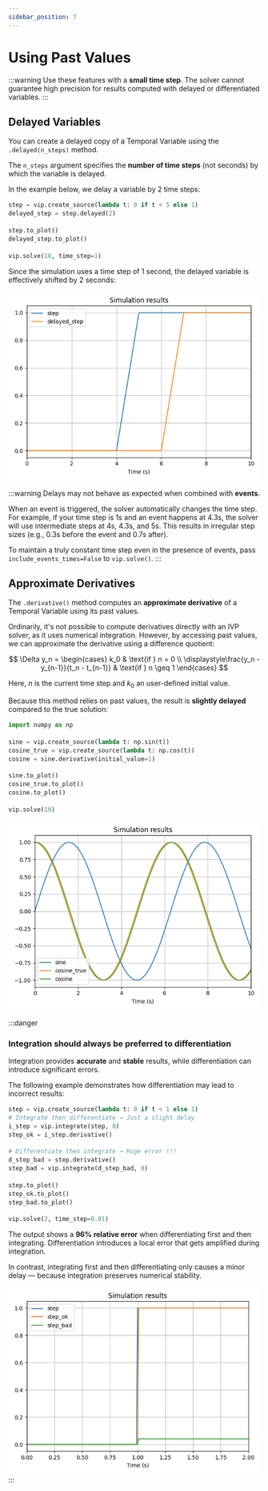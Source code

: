```yaml
---
sidebar_position: 7
---
```


# Using Past Values

:::warning
Use these features with a **small time step**. The solver cannot guarantee high precision for results computed with delayed or differentiated variables.
:::

## Delayed Variables

You can create a delayed copy of a Temporal Variable using the `.delayed(n_steps)` method.

The `n_steps` argument specifies the **number of time steps** (not seconds) by which the variable is delayed.

In the example below, we delay a variable by 2 time steps:

```python
step = vip.create_source(lambda t: 0 if t < 5 else 1)
delayed_step = step.delayed(2)

step.to_plot()
delayed_step.to_plot()

vip.solve(10, time_step=1)
```

Since the simulation uses a time step of 1 second, the delayed variable is effectively shifted by 2 seconds:

![Delayed step](../images/delayed_step.png)

:::warning
Delays may not behave as expected when combined with **events**.

When an event is triggered, the solver automatically changes the time step. For example, if your time step is 1s and an event happens at 4.3s, the solver will use intermediate steps at 4s, 4.3s, and 5s. This results in irregular step sizes (e.g., 0.3s before the event and 0.7s after).

To maintain a truly constant time step even in the presence of events, pass `include_events_times=False` to `vip.solve()`.
:::

## Approximate Derivatives

The `.derivative()` method computes an **approximate derivative** of a Temporal Variable using its past values.

Ordinarily, it's not possible to compute derivatives directly with an IVP solver, as it uses numerical integration. However, by accessing past values, we can approximate the derivative using a difference quotient:

$$
\Delta y_n =
\begin{cases}
k_0 & \text{if } n = 0 \\
\displaystyle\frac{y_n - y_{n-1}}{t_n - t_{n-1}} & \text{if } n \geq 1
\end{cases}
$$

Here, $n$ is the current time step and $k_0$ an user-defined initial value.

Because this method relies on past values, the result is **slightly delayed** compared to the true solution:

```python
import numpy as np

sine = vip.create_source(lambda t: np.sin(t))
cosine_true = vip.create_source(lambda t: np.cos(t))
cosine = sine.derivative(initial_value=1)

sine.to_plot()
cosine_true.to_plot()
cosine.to_plot()

vip.solve(10)
```

![Derivative of sine](../images/derivative_sine.png)

:::danger
### Integration should always be preferred to differentiation 

Integration provides **accurate** and **stable** results, while differentiation can introduce significant errors.

The following example demonstrates how differentiation may lead to incorrect results:

```python
step = vip.create_source(lambda t: 0 if t < 1 else 1)
# Integrate then differentiate → Just a slight delay
i_step = vip.integrate(step, 0)
step_ok = i_step.derivative()

# Differentiate then integrate → Huge error !!!
d_step_bad = step.derivative()
step_bad = vip.integrate(d_step_bad, 0)

step.to_plot()
step_ok.to_plot()
step_bad.to_plot()

vip.solve(2, time_step=0.01)
```

The output shows a **96% relative error** when differentiating first and then integrating. Differentiation introduces a local error that gets amplified during integration.

In contrast, integrating first and then differentiating only causes a minor delay — because integration preserves numerical stability.

![Differentiation error](../images/differentiation_error.png)
:::
